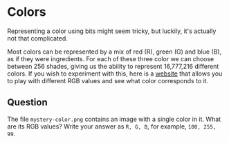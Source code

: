 # Colors

Representing a color using bits might seem tricky, but luckily, it's actually not that complicated.

Most colors can be represented by a mix of red (R), green (G) and blue (B), as if they were ingredients.
For each of these three color we can choose between 256 shades, giving us the ability to represent 16,777,216 different colors.
If you wish to experiment with this, here is a [website](https://rgbcolorpicker.com/) that allows you to play with different RGB values and see what color corresponds to it.

## Question

The file `mystery-color.png` contains an image with a single color in it.
What are its RGB values?
Write your answer as `R, G, B`, for example, `100, 255, 99`.
